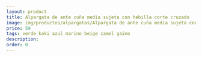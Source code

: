 ```yaml
---
layout: product
title: Alpargata de ante cuña media sujeta con hebilla corte cruzado 
image: img/productos/alpargatas/Alpargata de ante cuña media sujeta con hebilla corte cruzado =59 =verde kaki azul marino beige camel gaimo.webp
price: 59 
tags: verde kaki azul marino beige camel gaimo
description: 
order: 0
---
```

